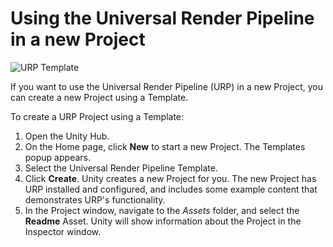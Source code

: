 # Using the Universal Render Pipeline in a new Project

![URP Template](Images/AssetShots/Beauty/Template.png)

If you want to use the Universal Render Pipeline (URP) in a new Project, you can create a new Project using a Template.

To create a URP Project using a Template:

1. Open the Unity Hub.
2. On the Home page, click __New__ to start a new Project. The Templates popup appears.
3. Select the Universal Render Pipeline Template.
4. Click __Create__. Unity creates a new Project for you. The new Project has URP installed and configured, and includes some example content that demonstrates URP's functionality.
5. In the Project window, navigate to the _Assets_ folder, and select the __Readme__ Asset. Unity will show information about the Project in the Inspector window.
